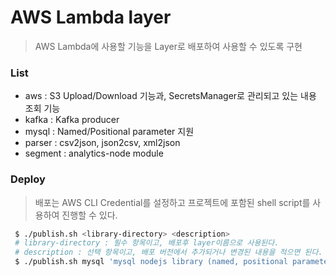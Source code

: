 # AWS Lambda layer

> AWS Lambda에 사용할 기능을 Layer로 배포하여 사용할 수 있도록 구현

### List
- aws : S3 Upload/Download 기능과, SecretsManager로 관리되고 있는 내용 조회 기능 
- kafka : Kafka producer
- mysql : Named/Positional parameter 지원
- parser : csv2json, json2csv, xml2json
- segment : analytics-node module

### Deploy
> 배포는 AWS CLI Credential를 설정하고 프로젝트에 포함된 shell script를 사용하여 진행할 수 있다.

```bash
 $ ./publish.sh <library-directory> <description>
 # library-directory : 필수 항목이고, 배포후 layer이름으로 사용된다.
 # description : 선택 항목이고, 배포 버전에서 추가되거나 변경된 내용을 적으면 된다.
 $ ./publish.sh mysql 'mysql nodejs library (named, positional parameter 겸용)'
```

